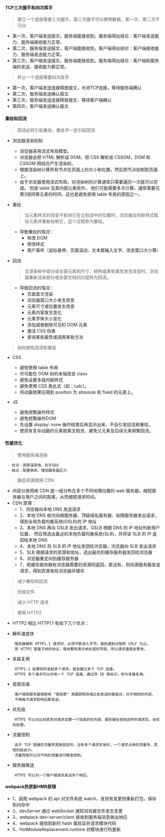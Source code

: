 #### TCP三次握手和四次挥手

 > 建立一个连接需要三次握手。第三次握手可以携带数据，第一次、第二次不可以

 + 第一次，客户端发送报文，服务端能接收到。服务端得出结论：客户端发送能力、服务端接收能力正常。
 + 第二次，服务端发送报文，客户端能接收到。客户端得出结论：客户端接收能力、服务端发送能力正常。
 + 第三次，客户端发送报文，服务端能接收到。服务端得出结论：客户端和服务端的发送、接收能力都正常。

 > 终止一个连接需要四次挥手
 
 + 第一次，客户端发送连接释放报文，关闭TCP连接，等待服务端确认
 + 第二次，服务端发送确认报文
 + 第三次，服务端发送连接释放报文，等待客户端确认
 + 第四次，客户端发送确认报文
  
#### 重绘和回流

> 回流必将引起重绘，重绘不一定引起回流

+ 浏览器渲染机制
  - 浏览器采用流式布局模型。
  - 浏览器会把 HTML 解析成 DOM，把 CSS 解析成 CSSOM，DOM 和 CSSOM 相结合产生渲染树。
  - 根据渲染树计算所有节点在页面上的大小和位置，然后把节点绘制到页面上。
  - 由于浏览器使用流式布局，对渲染树的计算通常只需要遍历一次就可以完成。 但是 table 及其内部元素除外，
    他们可能需要多次计算，通常需要花费3倍同等元素的时间，这也是避免使用 table 布局的原因之一。
    
+ 重绘

    > 当元素样式的改变不影响它在文档流中的位置时，浏览器会将新样式赋给元素并重新绘制它，这个过程称为重绘。
    
    - 导致重绘的情况：
      * 修改 DOM
      * 修改样式
      * 用户事件（鼠标悬停、页面滚动、文本框输入文字、改变窗口大小等）
      
+ 回流

    > 当渲染树中部分或全部元素的尺寸、结构或某些属性发生改变时，浏览器重新渲染部分或全部文档的过程称为回流。
        
    - 导致回流的情况：
      * 页面首次渲染
      * 浏览器窗口大小发生改变
      * 元素尺寸或位置发生改变
      * 元素内容发生变化
      * 元素字体大小变化
      * 添加或者删除可见的 DOM 元素
      * 激活 CSS 伪类
      * 查询某些属性或调用某些方法
      
      
> 如何避免回流和重绘
      
 + CSS
   - 避免使用 table 布局
   - 尽可能在 DOM 树的末端改变 class
   - 避免设置多层内联样式
   - 避免使用 CSS 表达式（如：calc）。
   - 将动画效果应用到 position 为 absolute 和 fixed 的元素上。
   
 + JS
   - 避免频繁操作样式
   - 避免频繁操作DOM
   - 先设置 display: none 操作结束后再显示出来，不会引发回流和重绘。
   - 使具有复杂动画的元素脱离文档流，避免父元素及后续元素频繁回流。  
   
#### 性能优化       

  > 使用服务端渲染
    
     - 优点：首屏渲染快，利于SEO
     - 缺点：配置麻烦，增加服务器压力
  
  > 静态资源使用 CDN   
     
   + 内容分发网络 CDN 是一组分布在多个不同地理位置的 web 服务器。缩短服务器与用户之间的距离，从而缩短请求时间。
   + CDN 原理：
        - 1、浏览器向本地 DNS 发送请求
        - 2、本地 DNS 依次向根服务器、顶级域名服务器、权限服务器发出请求，得到全局负载均衡系统(GSLB)的 IP 地址
        - 3、本地 DNS 再向 GSLB 发出请求，GSLB 根据 DNS 的 IP 地址判断用户位置，
             然后筛选出最近的本地负载均衡系统(SLB)，并将该 SLB 的 IP 返回给本地 DNS
        - 4、本地 DNS 将 SLB 的 IP 地址发回给浏览器，浏览器向 SLB 发出请求
        - 5、SLB 根据请求的资源和地址，选出最优的缓存服务器发回给浏览器     
        - 6、浏览器重定向到缓存服务器
        - 7、若缓存服务器有浏览器需要的资源则返回，若没有，则向源服务器发送请求，得到资源发给浏览器并缓存
             
  > 减少重绘和回流
   
  > 压缩文件
   
  > 减少 HTTP 请求

  > 使用 HTTP2 
    
   + HTTP2 相比 HTTP1.1 有如下几个优点：
             
   - 解析速度快
      
          服务器解析 HTTP1.1 请求时，必须不断读入字节，直到遇到分隔符 CRLF 为止。
          而 HTTP2 是基于帧的协议，每帧都有表示帧长度的字段，所以请求速度会更快。
    
   - 多路复用
       
          HTTP1.1 如果同时发起多个请求，就会建立多个 TCP 连接，
          HTTP2 多个请求可以共用一个 TCP 连接，通过流 ID 来标识，称为多路复用。 
               
   - 首部压缩
          
          客户端和服务器端使用 "首部表" 来跟踪和存储之前发送的键值对，对于相同的内容，
          不再每次请求和响应都发送。
    
   - 优先级
        
          HTTP2 可以对比较紧急对请求设置一个较高的优先级，服务器在收到这样的请求后，会优先处理。
    
   - 流量控制
    
          由于 TCP 链接的流量带宽是固定的，当有多个请求并发时，一个请求占用的流量多，其他的就会少。
          流量控制可以对不同的流量进行精准控制。
    
   - 服务器推送
             
          HTTP2 可以对一个客户端请求发送多个响应。               
             
             
#### webpack热更新HMR原理 

  + 1、调用 webpack 的 api 对文件系统 watch，发现有变更则重新打包，保存到内存中
  + 2、devServer 通过 webSocket 通知浏览器文件发生变更             
  + 3、webpack-dev-server/client 接收到服务端消息做出响应           
  + 4、webpack 接收到新的 hash 值验证并请求模块代码
  + 5、HotModuleReplacement.runtime 对模块进行热更新           
             